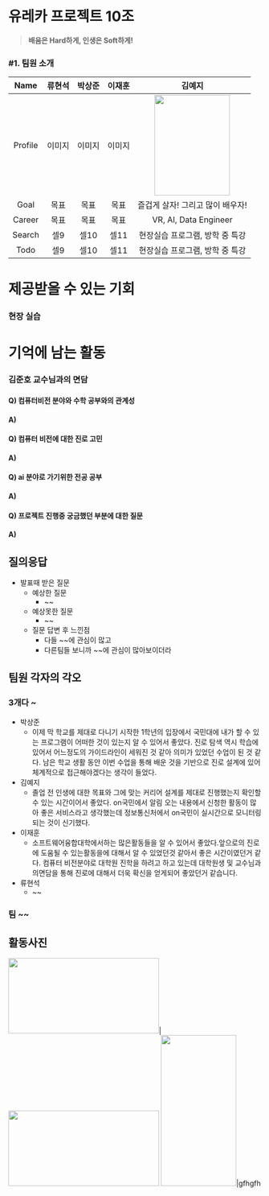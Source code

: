 # 유레카 프로젝트 10조

> **배움은 Hard하게, 인생은 Soft하게!**


### #1. 팀원 소개

Name|류현석|박상준|이재훈|김예지
:---:|:---:|:---:|:---:|:---:
Profile|이미지|이미지|이미지|<img width="150px" height="200px" src="https://github.com/user-attachments/assets/73ce1083-9743-43b5-b3b9-113f95fb5ba7">
Goal|목표|목표|목표|즐겁게 살자! 그리고 많이 배우자!
Career|목표|목표|목표|VR, AI, Data Engineer
Search|셀9|셀10|셀11|현장실습 프로그램, 방학 중 특강
Todo|셀9|셀10|셀11|현장실습 프로그램, 방학 중 특강



# 제공받을 수 있는 기회
### 현장 실습

# 기억에 남는 활동
### 김준호 교수님과의 면담
#### Q) 컴퓨터비전 분야와 수학 공부와의 관계성
#### A) 
#### Q) 컴퓨터 비전에 대한 진로 고민
#### A)
#### Q) ai 분야로 가기위한 전공 공부
#### A)
#### Q) 프로젝트 진행중 궁금했던 부분에 대한 질문
#### A)

## 질의응답
- 발표때 받은 질문
    - 예상한 질문
        - ~~
    - 예상못한 질문
        - ~~
    - 질문 답변 후 느낀점
        - 다들 ~~에 관심이 많고
        - 다른팀들 보니까 ~~에 관심이 많아보이더라

## 팀원 각자의 각오
### 3개다 ~
- 박상준
  - 이제 막 학교를 제대로 다니기 시작한 1학년의 입장에서 국민대에 내가 할 수 있는 프로그램이 어떠한 것이 있는지 알 수 있어서 좋았다. 진로 탐색 역시 학습에 있어서 어느정도의 가이드라인이 세워진 것 같아 의미가 있었던 수업이 된 것 같다. 남은 학교 생활 동안 이번 수업을 통해 배운 것을 기반으로 진로 설계에 있어 체계적으로 접근해야겠다는 생각이 들었다.
- 김예지
  - 졸업 전 인생에 대한 목표와 그에 맞는 커리어 설계를 제대로 진행했는지 확인할 수 있는 시간이어서 좋았다. on국민에서 알림 오는 내용에서 신청한 활동이 많아 좋은 서비스라고 생각했는데 정보통신처에서 on국민이 실시간으로 모니터링 되는 것이 신기했다.
- 이재훈
  - 소프트웨어융합대학에서하는 많은활동들을 알 수 있어서 좋았다.앞으로의 진로에 도움될 수 있는활동을에 대해서 알 수 있었던것 같아서 좋은 시간이였던거 같다. 컴퓨터 비전분야로 대학원 진학을 하려고 하고 있는데 대학원생 및 교수님과의면담을 통해 진로에 대해서 더욱 확신을 얻게되어 좋았던거 같습니다.
- 류현석
  - ~~

### 팀 ~~

## 활동사진


<img width="300px" height="150px" src="https://github.com/user-attachments/assets/ee6fe8d2-94ad-40ff-8270-fad2b09f873c">|<img width="300px" height="150px" src="https://github.com/user-attachments/assets/75ed08b4-ac6a-4ed2-8a40-60eb76ba8b1b">
<img width="150px" height="300px" src="https://github.com/user-attachments/assets/0ced5a79-c30a-4b43-9022-4ac873de1f50">|gfhgfh
